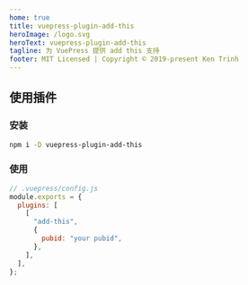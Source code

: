 ```yaml
---
home: true
title: vuepress-plugin-add-this
heroImage: /logo.svg
heroText: vuepress-plugin-add-this
tagline: 为 VuePress 提供 add this 支持
footer: MIT Licensed | Copyright © 2019-present Ken Trinh
---
```


## 使用插件

### 安装

```bash
npm i -D vuepress-plugin-add-this
```

### 使用

```js {7}
// .vuepress/config.js
module.exports = {
  plugins: [
    [
      "add-this",
      {
        pubid: "your pubid",
      },
    ],
  ],
};
```
